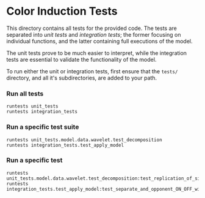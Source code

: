 Color Induction Tests
=====================

This directory contains all tests for the provided code. The tests are
separated into _unit tests_ and _integration tests_; the former focusing on
individual functions, and the latter containing full executions of the
model.

The unit tests prove to be much easier to interpret, while the integration
tests are essential to validate the functionality of the model.

To run either the unit or integration tests, first ensure that the
`tests/` directory, and all it's subdirectories, are added to your path.

### Run all tests
```
runtests unit_tests
runtests integration_tests
```

### Run a specific test suite
```
runtests unit_tests.model.data.wavelet.test_decomposition
runtests integration_tests.test_apply_model
```

### Run a specific test
```
runtests unit_tests.model.data.wavelet.test_decomposition:test_replication_of_single_image
runtests integration_tests.test_apply_model:test_separate_and_opponent_ON_OFF_without_channel_interactions
```